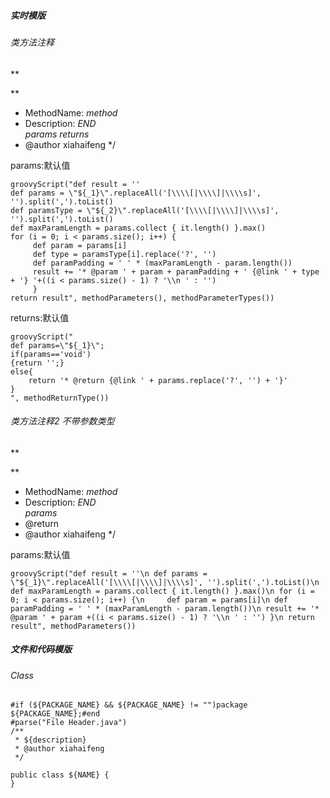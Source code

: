 ##### 实时模版

###### 类方法注释

**

**
 * MethodName: $method$ <br>
 * Description: $END$<br>
 $params$ 
 $returns$
 * @author xiahaifeng
 */

params:默认值

```
groovyScript("def result = '' 
def params = \"${_1}\".replaceAll('[\\\\[|\\\\]|\\\\s]', '').split(',').toList()
def paramsType = \"${_2}\".replaceAll('[\\\\[|\\\\]|\\\\s]', '').split(',').toList()
def maxParamLength = params.collect { it.length() }.max()
for (i = 0; i < params.size(); i++) {
     def param = params[i]
     def type = paramsType[i].replace('?', '')
     def paramPadding = ' ' * (maxParamLength - param.length())
     result += '* @param ' + param + paramPadding + ' {@link ' + type + '} '+((i < params.size() - 1) ? '\\n ' : '') 
     }
return result", methodParameters(), methodParameterTypes())
```

returns:默认值

```
groovyScript("
def params=\"${_1}\"; 
if(params=='void')
{return '';} 
else{
    return '* @return {@link ' + params.replace('?', '') + '}'
}
", methodReturnType()) 
```

###### 类方法注释2 不带参数类型
**

**
 * MethodName: $method$ <br>
 * Description: $END$<br>
 $params$ 
 * @return
 * @author xiahaifeng
 */

params:默认值

```
groovyScript("def result = ''\n def params = \"${_1}\".replaceAll('[\\\\[|\\\\]|\\\\s]', '').split(',').toList()\n  def maxParamLength = params.collect { it.length() }.max()\n for (i = 0; i < params.size(); i++) {\n     def param = params[i]\n def paramPadding = ' ' * (maxParamLength - param.length())\n result += '* @param ' + param +((i < params.size() - 1) ? '\\n ' : '') }\n return result", methodParameters())
```



##### 文件和代码模版

###### Class

```
#if (${PACKAGE_NAME} && ${PACKAGE_NAME} != "")package ${PACKAGE_NAME};#end
#parse("File Header.java")
/**
 * ${description}
 * @author xiahaifeng
 */

public class ${NAME} {
}
```
